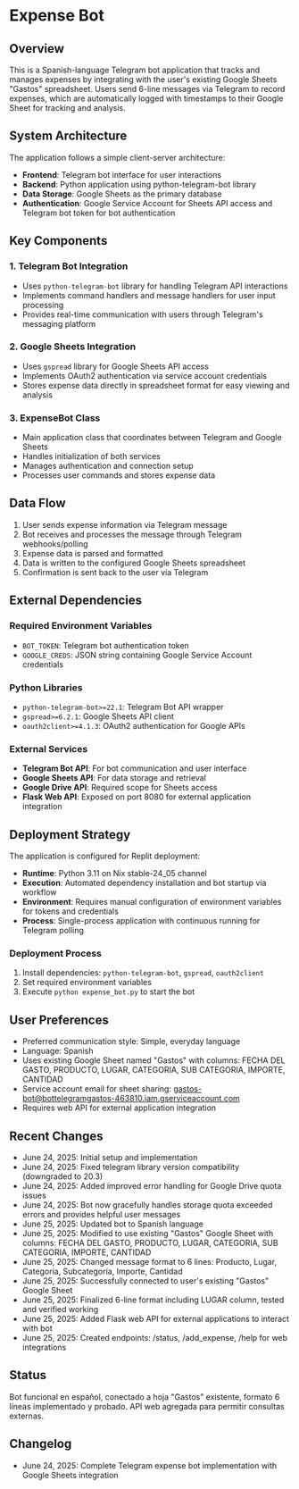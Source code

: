 # Expense Bot

## Overview

This is a Spanish-language Telegram bot application that tracks and manages expenses by integrating with the user's existing Google Sheets "Gastos" spreadsheet. Users send 6-line messages via Telegram to record expenses, which are automatically logged with timestamps to their Google Sheet for tracking and analysis.

## System Architecture

The application follows a simple client-server architecture:

- **Frontend**: Telegram bot interface for user interactions
- **Backend**: Python application using python-telegram-bot library
- **Data Storage**: Google Sheets as the primary database
- **Authentication**: Google Service Account for Sheets API access and Telegram bot token for bot authentication

## Key Components

### 1. Telegram Bot Integration
- Uses `python-telegram-bot` library for handling Telegram API interactions
- Implements command handlers and message handlers for user input processing
- Provides real-time communication with users through Telegram's messaging platform

### 2. Google Sheets Integration
- Uses `gspread` library for Google Sheets API access
- Implements OAuth2 authentication via service account credentials
- Stores expense data directly in spreadsheet format for easy viewing and analysis

### 3. ExpenseBot Class
- Main application class that coordinates between Telegram and Google Sheets
- Handles initialization of both services
- Manages authentication and connection setup
- Processes user commands and stores expense data

## Data Flow

1. User sends expense information via Telegram message
2. Bot receives and processes the message through Telegram webhooks/polling
3. Expense data is parsed and formatted
4. Data is written to the configured Google Sheets spreadsheet
5. Confirmation is sent back to the user via Telegram

## External Dependencies

### Required Environment Variables
- `BOT_TOKEN`: Telegram bot authentication token
- `GOOGLE_CREDS`: JSON string containing Google Service Account credentials

### Python Libraries
- `python-telegram-bot>=22.1`: Telegram Bot API wrapper
- `gspread>=6.2.1`: Google Sheets API client
- `oauth2client>=4.1.3`: OAuth2 authentication for Google APIs

### External Services
- **Telegram Bot API**: For bot communication and user interface
- **Google Sheets API**: For data storage and retrieval
- **Google Drive API**: Required scope for Sheets access
- **Flask Web API**: Exposed on port 8080 for external application integration

## Deployment Strategy

The application is configured for Replit deployment:

- **Runtime**: Python 3.11 on Nix stable-24_05 channel
- **Execution**: Automated dependency installation and bot startup via workflow
- **Environment**: Requires manual configuration of environment variables for tokens and credentials
- **Process**: Single-process application with continuous running for Telegram polling

### Deployment Process
1. Install dependencies: `python-telegram-bot`, `gspread`, `oauth2client`
2. Set required environment variables
3. Execute `python expense_bot.py` to start the bot

## User Preferences

- Preferred communication style: Simple, everyday language
- Language: Spanish
- Uses existing Google Sheet named "Gastos" with columns: FECHA DEL GASTO, PRODUCTO, LUGAR, CATEGORIA, SUB CATEGORIA, IMPORTE, CANTIDAD
- Service account email for sheet sharing: gastos-bot@bottelegramgastos-463810.iam.gserviceaccount.com
- Requires web API for external application integration

## Recent Changes

- June 24, 2025: Initial setup and implementation
- June 24, 2025: Fixed telegram library version compatibility (downgraded to 20.3)
- June 24, 2025: Added improved error handling for Google Drive quota issues
- June 24, 2025: Bot now gracefully handles storage quota exceeded errors and provides helpful user messages
- June 25, 2025: Updated bot to Spanish language
- June 25, 2025: Modified to use existing "Gastos" Google Sheet with columns: FECHA DEL GASTO, PRODUCTO, LUGAR, CATEGORIA, SUB CATEGORIA, IMPORTE, CANTIDAD
- June 25, 2025: Changed message format to 6 lines: Producto, Lugar, Categoría, Subcategoría, Importe, Cantidad
- June 25, 2025: Successfully connected to user's existing "Gastos" Google Sheet
- June 25, 2025: Finalized 6-line format including LUGAR column, tested and verified working
- June 25, 2025: Added Flask web API for external applications to interact with bot
- June 25, 2025: Created endpoints: /status, /add_expense, /help for web integrations

## Status

Bot funcional en español, conectado a hoja "Gastos" existente, formato 6 líneas implementado y probado. API web agregada para permitir consultas externas.

## Changelog

- June 24, 2025: Complete Telegram expense bot implementation with Google Sheets integration